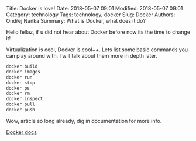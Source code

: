 Title: Docker is love!
Date: 2018-05-07 09:01
Modified: 2018-05-07 09:01
Category: technology
Tags: technology, docker
Slug: Docker
Authors: Ondřej Naňka
Summary: What is Docker, what does it do?


Hello fellaz, if u did not hear about Docker before now its the time to change it!

Virtualization is cool, Docker is cool++. Lets list some basic commands you can play around with, I will talk about them more in depth later.

```bash
docker build
docker images 
docker run
docker stop
docker ps
docker rm
docker inspect
docker pull 
docker push
```

Wow, article so long already, dig in documentation for more info.

[Docker docs](https://docs.docker.com/install/overview/)

